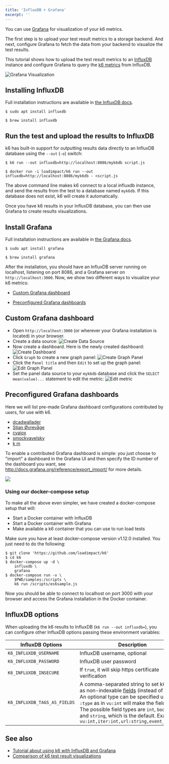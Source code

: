 ```yaml
---
title: 'InfluxDB + Grafana'
excerpt: ''
---
```


You can use [Grafana](https://grafana.com/grafana/) for visualization of your k6 metrics.

The first step is to upload your test result metrics to a storage backend. And next, configure Grafana to fetch the data from your backend to visualize the test results.

This tutorial shows how to upload the test result metrics to an [InfluxDB](https://github.com/influxdata/influxdb) instance and configure Grafana to query the [k6 metrics](/using-k6/metrics) from InfluxDB.

![Grafana Visualization](/images/InfluxDB-Grafana/grafana-visualization.png)

## Installing InfluxDB

Full installation instructions are available in [the InfluxDB docs](https://docs.influxdata.com/influxdb/v1.2/introduction/installation/).

<div class="code-group" data-props='{ "labels": ["Linux (Debian/Ubuntu)", "macOS"] }'>

```shell
$ sudo apt install influxdb
```

```shell
$ brew install influxdb
```

</div>

## Run the test and upload the results to InfluxDB

k6 has built-in support for outputting results data directly to an InfluxDB database using
the `--out` (`-o`) switch:

<div class="code-group" data-props='{ "labels": ["Linux & MacOS", "Docker"] }'>

```shell
$ k6 run --out influxdb=http://localhost:8086/myk6db script.js
```

```shell
$ docker run -i loadimpact/k6 run --out influxdb=http://localhost:8086/myk6db - <script.js
```

</div>

The above command line makes k6 connect to a local influxdb instance, and send the results from
the test to a database named `myk6db`. If this database does not exist, k6 will create it
automatically.

Once you have k6 results in your InfluxDB database, you can then use Grafana to
create results visualizations.

## Install Grafana

Full installation instructions are available in [the Grafana docs](http://docs.grafana.org/installation/).

<div class="code-group" data-props='{ "labels": ["Linux (Debian/Ubuntu)", "macOS"] }'>

```shell
$ sudo apt install grafana
```

```shell
$ brew install grafana
```

</div>

After the installation, you should have an InfluxDB server running on localhost, listening on port 8086,
and a Grafana server on `http://localhost:3000`. Now, we show two different ways to visualize your k6 metrics:

- [Custom Grafana dashboard](#custom-grafana-dashboard)

- [Preconfigured Grafana dashboards](#preconfigured-grafana-dashboards)

## Custom Grafana dashboard

- Open `http://localhost:3000` (or wherever your Grafana installation is located) in your browser.
- Create a data source:
  ![Create Data Source](/images/InfluxDB-Grafana/grafana-create-data-source.png)
- Now create a dashboard. Here is the newly created dashboard:
  ![Create Dashboard](/images/InfluxDB-Grafana/grafana-new-dashboard.png)
- Click `Graph` to create a new graph panel:
  ![Create Graph Panel](/images/InfluxDB-Grafana/grafana-new-graph-panel.png)
- Click the `Panel title` and then `Edit` to set up the graph panel:
  ![Edit Graph Panel](/images/InfluxDB-Grafana/grafana-configure-graph-panel.png)
- Set the panel data source to your `myk6db` database and click the `SELECT mean(value)...`
  statement to edit the metric:
  ![Edit metric](/images/InfluxDB-Grafana/grafana-edit-metric.png)

## Preconfigured Grafana dashboards

Here we will list pre-made Grafana dashboard configurations contributed by users, for use with k6.

- [dcadwallader](https://grafana.com/grafana/dashboards/2587)
- [Stian Øvrevåge](https://grafana.com/grafana/dashboards/4411)
- [cyaiox](https://grafana.com/grafana/dashboards/8156)
- [smockvavelsky](https://grafana.com/grafana/dashboards/10553)
- [k m](https://grafana.com/grafana/dashboards/10660)

To enable a contributed Grafana dashboard is simple: you just choose to "import" a dashboard in the Grafana UI and then specify the ID number of the dashboard you want, see http://docs.grafana.org/reference/export_import/ for more details.

![](/images/InfluxDB-Grafana/grafana-dave.png)

### Using our docker-compose setup

To make all the above even simpler, we have created a docker-compose setup that will:

- Start a Docker container with InfluxDB
- Start a Docker container with Grafana
- Make available a k6 container that you can use to run load tests

Make sure you have at least docker-compose version v1.12.0 installed.
You just need to do the following:

```shell
$ git clone 'https://github.com/loadimpact/k6'
$ cd k6
$ docker-compose up -d \
    influxdb \
    grafana
$ docker-compose run -v \
    $PWD/samples:/scripts \
    k6 run /scripts/es6sample.js
```

Now you should be able to connect to localhost on port 3000 with your browser and access the
Grafana installation in the Docker container.

## InfluxDB options

When uploading the k6 results to InfluxDB (`k6 run --out influxdb=`), you can configure other InfluxDB options passing these environment variables:

| InfluxDB Options             | Description                                                                                                                                                                                                                                                                                                                                                                                          | Default |
| ---------------------------- | ---------------------------------------------------------------------------------------------------------------------------------------------------------------------------------------------------------------------------------------------------------------------------------------------------------------------------------------------------------------------------------------------------- | ------- |
| `K6_INFLUXDB_USERNAME`       | InfluxDB username, optional                                                                                                                                                                                                                                                                                                                                                                          |         |
| `K6_INFLUXDB_PASSWORD`       | InfluxDB user password                                                                                                                                                                                                                                                                                                                                                                               |         |
| `K6_INFLUXDB_INSECURE`       | If `true`, it will skip https certificate verification                                                                                                                                                                                                                                                                                                                                               | `false` |
| `K6_INFLUXDB_TAGS_AS_FIELDS` | A comma-separated string to set k6 metrics as non-indexable [fields](https://docs.influxdata.com/influxdb/v1.8/concepts/glossary/#field) (instead of tags). An optional type can be specified using `:type` as in `vu:int` will make the field integer. The possible field types are `int`, `bool`, `float` and `string`, which is the default. Example: `vu:int,iter:int,url:string,event_time:int` |         |

## See also

- [Tutorial about using k6 with InfluxDB and Grafana](https://k6.io/blog/k6-loves-grafana/)
- [Comparison of k6 test result visualizations](https://k6.io/blog/comparison-of-k6-test-result-visualizations)
